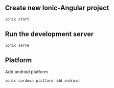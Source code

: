 
## Create new Ionic-Angular project

```
ionic start
```

## Run the development server

```
ionic serve
```

## Platform

Add android platform

```
ionic cordova platform add android
```
